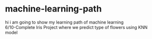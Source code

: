 # machine-learning-path
hi i am going to show my learning path of machine learning
<br> 
6/10-Complete Iris Project where we predict type of flowers using KNN model 

